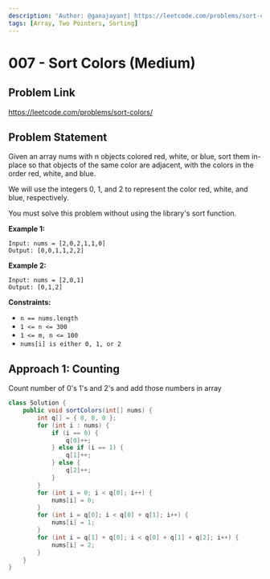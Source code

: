 ```yaml
---
description: 'Author: @ganajayant| https://leetcode.com/problems/sort-colors/'
tags: [Array, Two Pointers, Sorting]
---
```


# 007 - Sort Colors (Medium) 

## Problem Link

https://leetcode.com/problems/sort-colors/

## Problem Statement

Given an array nums with n objects colored red, white, or blue, sort them in-place so that objects of the same color are adjacent, with the colors in the order red, white, and blue.

We will use the integers 0, 1, and 2 to represent the color red, white, and blue, respectively.

You must solve this problem without using the library's sort function.

**Example 1:**

```
Input: nums = [2,0,2,1,1,0]
Output: [0,0,1,1,2,2]
```

**Example 2:**

```
Input: nums = [2,0,1]
Output: [0,1,2]
```

**Constraints:**

- `n == nums.length`
- `1 <= n <= 300`
- `1 <= m, n <= 100`
- `nums[i] is either 0, 1, or 2`

## Approach 1: Counting
Count number of 0's 1's and 2's and add those numbers in array
<Tabs>
<TabItem value="java" label="Java">
<SolutionAuthor name="@ganajayant"/>

```java
class Solution {
    public void sortColors(int[] nums) {
        int q[] = { 0, 0, 0 };
        for (int i : nums) {
            if (i == 0) {
                q[0]++;
            } else if (i == 1) {
                q[1]++;
            } else {
                q[2]++;
            }
        }
        for (int i = 0; i < q[0]; i++) {
            nums[i] = 0;
        }
        for (int i = q[0]; i < q[0] + q[1]; i++) {
            nums[i] = 1;
        }
        for (int i = q[1] + q[0]; i < q[0] + q[1] + q[2]; i++) {
            nums[i] = 2;
        }
    }
}
```
</TabItem>
</Tabs>